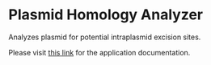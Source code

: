 # Plasmid Homology Analyzer

Analyzes plasmid for potential intraplasmid excision sites.

Please visit [this link](https://michaelsyao.com/projects/plasmid-homology-analyzer/index.html) for the application documentation. 
